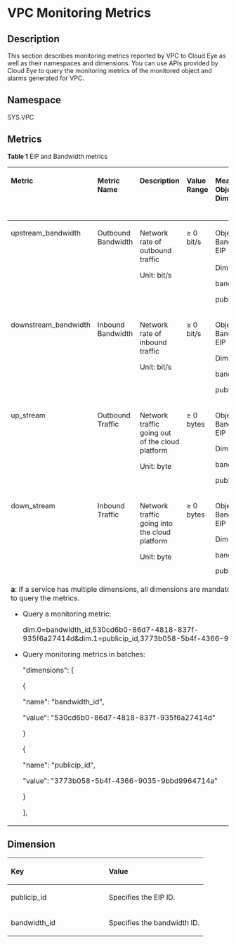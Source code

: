 # VPC Monitoring Metrics<a name="vpc_api_0010"></a>

## Description<a name="section45043704193247"></a>

This section describes monitoring metrics reported by VPC to Cloud Eye as well as their namespaces and dimensions. You can use APIs provided by Cloud Eye to query the monitoring metrics of the monitored object and alarms generated for VPC.

## Namespace<a name="section20626347193247"></a>

SYS.VPC

## Metrics<a name="section4222089193247"></a>

**Table  1**  EIP and Bandwidth metrics

<a name="table6444895193247"></a>
<table><thead align="left"><tr id="en-us_topic_0118498910_en-us_topic_0024607920_row17328334193247"><th class="cellrowborder" valign="top" width="14.98850114988501%" id="mcps1.2.7.1.1"><p id="en-us_topic_0118498910_en-us_topic_0024607920_p61417783193247"><a name="en-us_topic_0118498910_en-us_topic_0024607920_p61417783193247"></a><a name="en-us_topic_0118498910_en-us_topic_0024607920_p61417783193247"></a>Metric</p>
</th>
<th class="cellrowborder" valign="top" width="10.528947105289472%" id="mcps1.2.7.1.2"><p id="en-us_topic_0118498910_en-us_topic_0024607920_p8784488193247"><a name="en-us_topic_0118498910_en-us_topic_0024607920_p8784488193247"></a><a name="en-us_topic_0118498910_en-us_topic_0024607920_p8784488193247"></a>Metric Name</p>
</th>
<th class="cellrowborder" valign="top" width="21.697830216978303%" id="mcps1.2.7.1.3"><p id="en-us_topic_0118498910_en-us_topic_0024607920_p40454922193247"><a name="en-us_topic_0118498910_en-us_topic_0024607920_p40454922193247"></a><a name="en-us_topic_0118498910_en-us_topic_0024607920_p40454922193247"></a>Description</p>
</th>
<th class="cellrowborder" valign="top" width="12.278772122787721%" id="mcps1.2.7.1.4"><p id="en-us_topic_0118498910_en-us_topic_0024607920_p55623236193247"><a name="en-us_topic_0118498910_en-us_topic_0024607920_p55623236193247"></a><a name="en-us_topic_0118498910_en-us_topic_0024607920_p55623236193247"></a>Value Range</p>
</th>
<th class="cellrowborder" valign="top" width="21.347865213478652%" id="mcps1.2.7.1.5"><p id="en-us_topic_0118498910_en-us_topic_0024607920_p9188287193247"><a name="en-us_topic_0118498910_en-us_topic_0024607920_p9188287193247"></a><a name="en-us_topic_0118498910_en-us_topic_0024607920_p9188287193247"></a>Measurement Object &amp; Dimension</p>
</th>
<th class="cellrowborder" valign="top" width="19.15808419158084%" id="mcps1.2.7.1.6"><p id="en-us_topic_0118498910_p116611739175520"><a name="en-us_topic_0118498910_p116611739175520"></a><a name="en-us_topic_0118498910_p116611739175520"></a><strong id="en-us_topic_0118498910_b63113175012"><a name="en-us_topic_0118498910_b63113175012"></a><a name="en-us_topic_0118498910_b63113175012"></a>Monitoring Interval (Raw Data)</strong></p>
</th>
</tr>
</thead>
<tbody><tr id="en-us_topic_0118498910_en-us_topic_0024607920_row173875718321"><td class="cellrowborder" valign="top" width="14.98850114988501%" headers="mcps1.2.7.1.1 "><p id="en-us_topic_0118498910_en-us_topic_0024607920_p131326819339"><a name="en-us_topic_0118498910_en-us_topic_0024607920_p131326819339"></a><a name="en-us_topic_0118498910_en-us_topic_0024607920_p131326819339"></a>upstream_bandwidth</p>
</td>
<td class="cellrowborder" valign="top" width="10.528947105289472%" headers="mcps1.2.7.1.2 "><p id="en-us_topic_0118498910_en-us_topic_0024607920_p7133182333"><a name="en-us_topic_0118498910_en-us_topic_0024607920_p7133182333"></a><a name="en-us_topic_0118498910_en-us_topic_0024607920_p7133182333"></a>Outbound Bandwidth</p>
</td>
<td class="cellrowborder" valign="top" width="21.697830216978303%" headers="mcps1.2.7.1.3 "><p id="en-us_topic_0118498910_p179215408321"><a name="en-us_topic_0118498910_p179215408321"></a><a name="en-us_topic_0118498910_p179215408321"></a>Network rate of outbound traffic </p>
<p id="en-us_topic_0118498910_p478910501515"><a name="en-us_topic_0118498910_p478910501515"></a><a name="en-us_topic_0118498910_p478910501515"></a>Unit: bit/s</p>
</td>
<td class="cellrowborder" valign="top" width="12.278772122787721%" headers="mcps1.2.7.1.4 "><p id="en-us_topic_0118498910_p16856133111520"><a name="en-us_topic_0118498910_p16856133111520"></a><a name="en-us_topic_0118498910_p16856133111520"></a>≥ 0 bit/s</p>
</td>
<td class="cellrowborder" valign="top" width="21.347865213478652%" headers="mcps1.2.7.1.5 "><p id="en-us_topic_0118498910_p14941182731011"><a name="en-us_topic_0118498910_p14941182731011"></a><a name="en-us_topic_0118498910_p14941182731011"></a>Object: Bandwidth or EIP</p>
<p id="en-us_topic_0118498910_p2094120273109"><a name="en-us_topic_0118498910_p2094120273109"></a><a name="en-us_topic_0118498910_p2094120273109"></a>Dimension<sup id="en-us_topic_0118498910_sup996111317111"><a name="en-us_topic_0118498910_sup996111317111"></a><a name="en-us_topic_0118498910_sup996111317111"></a>a</sup>:</p>
<p id="en-us_topic_0118498910_p394132711018"><a name="en-us_topic_0118498910_p394132711018"></a><a name="en-us_topic_0118498910_p394132711018"></a>bandwidth_id,</p>
<p id="en-us_topic_0118498910_p994111271109"><a name="en-us_topic_0118498910_p994111271109"></a><a name="en-us_topic_0118498910_p994111271109"></a>publicip_id</p>
</td>
<td class="cellrowborder" valign="top" width="19.15808419158084%" headers="mcps1.2.7.1.6 "><p id="en-us_topic_0118498910_p1166213397559"><a name="en-us_topic_0118498910_p1166213397559"></a><a name="en-us_topic_0118498910_p1166213397559"></a>1 minute</p>
</td>
</tr>
<tr id="en-us_topic_0118498910_en-us_topic_0024607920_row2515145493216"><td class="cellrowborder" valign="top" width="14.98850114988501%" headers="mcps1.2.7.1.1 "><p id="en-us_topic_0118498910_en-us_topic_0024607920_p131416813315"><a name="en-us_topic_0118498910_en-us_topic_0024607920_p131416813315"></a><a name="en-us_topic_0118498910_en-us_topic_0024607920_p131416813315"></a>downstream_bandwidth</p>
</td>
<td class="cellrowborder" valign="top" width="10.528947105289472%" headers="mcps1.2.7.1.2 "><p id="en-us_topic_0118498910_en-us_topic_0024607920_p18143178133311"><a name="en-us_topic_0118498910_en-us_topic_0024607920_p18143178133311"></a><a name="en-us_topic_0118498910_en-us_topic_0024607920_p18143178133311"></a>Inbound Bandwidth</p>
</td>
<td class="cellrowborder" valign="top" width="21.697830216978303%" headers="mcps1.2.7.1.3 "><p id="en-us_topic_0118498910_p14794440113211"><a name="en-us_topic_0118498910_p14794440113211"></a><a name="en-us_topic_0118498910_p14794440113211"></a>Network rate of inbound traffic </p>
<p id="en-us_topic_0118498910_p1561138115211"><a name="en-us_topic_0118498910_p1561138115211"></a><a name="en-us_topic_0118498910_p1561138115211"></a>Unit: bit/s</p>
</td>
<td class="cellrowborder" valign="top" width="12.278772122787721%" headers="mcps1.2.7.1.4 "><p id="en-us_topic_0118498910_p1785863115157"><a name="en-us_topic_0118498910_p1785863115157"></a><a name="en-us_topic_0118498910_p1785863115157"></a>≥ 0 bit/s</p>
</td>
<td class="cellrowborder" valign="top" width="21.347865213478652%" headers="mcps1.2.7.1.5 "><p id="en-us_topic_0118498910_p19445113119103"><a name="en-us_topic_0118498910_p19445113119103"></a><a name="en-us_topic_0118498910_p19445113119103"></a>Object: Bandwidth or EIP</p>
<p id="en-us_topic_0118498910_p344623181019"><a name="en-us_topic_0118498910_p344623181019"></a><a name="en-us_topic_0118498910_p344623181019"></a>Dimension:</p>
<p id="en-us_topic_0118498910_p5446831151014"><a name="en-us_topic_0118498910_p5446831151014"></a><a name="en-us_topic_0118498910_p5446831151014"></a>bandwidth_id,</p>
<p id="en-us_topic_0118498910_p1544693151019"><a name="en-us_topic_0118498910_p1544693151019"></a><a name="en-us_topic_0118498910_p1544693151019"></a>publicip_id</p>
</td>
<td class="cellrowborder" valign="top" width="19.15808419158084%" headers="mcps1.2.7.1.6 "><p id="en-us_topic_0118498910_p2662133918557"><a name="en-us_topic_0118498910_p2662133918557"></a><a name="en-us_topic_0118498910_p2662133918557"></a>1 minute</p>
</td>
</tr>
<tr id="en-us_topic_0118498910_row6251357113315"><td class="cellrowborder" valign="top" width="14.98850114988501%" headers="mcps1.2.7.1.1 "><p id="en-us_topic_0118498910_p199051635348"><a name="en-us_topic_0118498910_p199051635348"></a><a name="en-us_topic_0118498910_p199051635348"></a>up_stream</p>
</td>
<td class="cellrowborder" valign="top" width="10.528947105289472%" headers="mcps1.2.7.1.2 "><p id="en-us_topic_0118498910_p55042030141711"><a name="en-us_topic_0118498910_p55042030141711"></a><a name="en-us_topic_0118498910_p55042030141711"></a>Outbound Traffic</p>
</td>
<td class="cellrowborder" valign="top" width="21.697830216978303%" headers="mcps1.2.7.1.3 "><p id="en-us_topic_0118498910_p050623091713"><a name="en-us_topic_0118498910_p050623091713"></a><a name="en-us_topic_0118498910_p050623091713"></a>Network traffic going out of the cloud platform </p>
<p id="en-us_topic_0118498910_p29751350115210"><a name="en-us_topic_0118498910_p29751350115210"></a><a name="en-us_topic_0118498910_p29751350115210"></a>Unit: byte</p>
</td>
<td class="cellrowborder" valign="top" width="12.278772122787721%" headers="mcps1.2.7.1.4 "><p id="en-us_topic_0118498910_p55084302174"><a name="en-us_topic_0118498910_p55084302174"></a><a name="en-us_topic_0118498910_p55084302174"></a>≥ 0 bytes</p>
</td>
<td class="cellrowborder" valign="top" width="21.347865213478652%" headers="mcps1.2.7.1.5 "><p id="en-us_topic_0118498910_p17314631101319"><a name="en-us_topic_0118498910_p17314631101319"></a><a name="en-us_topic_0118498910_p17314631101319"></a>Object: Bandwidth or EIP</p>
<p id="en-us_topic_0118498910_p731403115136"><a name="en-us_topic_0118498910_p731403115136"></a><a name="en-us_topic_0118498910_p731403115136"></a>Dimension:</p>
<p id="en-us_topic_0118498910_p4314163119134"><a name="en-us_topic_0118498910_p4314163119134"></a><a name="en-us_topic_0118498910_p4314163119134"></a>bandwidth_id,</p>
<p id="en-us_topic_0118498910_p15314163171315"><a name="en-us_topic_0118498910_p15314163171315"></a><a name="en-us_topic_0118498910_p15314163171315"></a>publicip_id</p>
</td>
<td class="cellrowborder" valign="top" width="19.15808419158084%" headers="mcps1.2.7.1.6 "><p id="en-us_topic_0118498910_p966233925510"><a name="en-us_topic_0118498910_p966233925510"></a><a name="en-us_topic_0118498910_p966233925510"></a>1 minute</p>
</td>
</tr>
<tr id="en-us_topic_0118498910_row84711354143318"><td class="cellrowborder" valign="top" width="14.98850114988501%" headers="mcps1.2.7.1.1 "><p id="en-us_topic_0118498910_p29277317341"><a name="en-us_topic_0118498910_p29277317341"></a><a name="en-us_topic_0118498910_p29277317341"></a>down_stream</p>
</td>
<td class="cellrowborder" valign="top" width="10.528947105289472%" headers="mcps1.2.7.1.2 "><p id="en-us_topic_0118498910_p1451019302175"><a name="en-us_topic_0118498910_p1451019302175"></a><a name="en-us_topic_0118498910_p1451019302175"></a>Inbound Traffic</p>
</td>
<td class="cellrowborder" valign="top" width="21.697830216978303%" headers="mcps1.2.7.1.3 "><p id="en-us_topic_0118498910_p1051010308176"><a name="en-us_topic_0118498910_p1051010308176"></a><a name="en-us_topic_0118498910_p1051010308176"></a>Network traffic going into the cloud platform </p>
<p id="en-us_topic_0118498910_p8822319165320"><a name="en-us_topic_0118498910_p8822319165320"></a><a name="en-us_topic_0118498910_p8822319165320"></a>Unit: byte</p>
</td>
<td class="cellrowborder" valign="top" width="12.278772122787721%" headers="mcps1.2.7.1.4 "><p id="en-us_topic_0118498910_p15512163016174"><a name="en-us_topic_0118498910_p15512163016174"></a><a name="en-us_topic_0118498910_p15512163016174"></a>≥ 0 bytes</p>
</td>
<td class="cellrowborder" valign="top" width="21.347865213478652%" headers="mcps1.2.7.1.5 "><p id="en-us_topic_0118498910_p2638143411134"><a name="en-us_topic_0118498910_p2638143411134"></a><a name="en-us_topic_0118498910_p2638143411134"></a>Object: Bandwidth or EIP</p>
<p id="en-us_topic_0118498910_p7638153412133"><a name="en-us_topic_0118498910_p7638153412133"></a><a name="en-us_topic_0118498910_p7638153412133"></a>Dimension:</p>
<p id="en-us_topic_0118498910_p15638113471319"><a name="en-us_topic_0118498910_p15638113471319"></a><a name="en-us_topic_0118498910_p15638113471319"></a>bandwidth_id,</p>
<p id="en-us_topic_0118498910_p196388346137"><a name="en-us_topic_0118498910_p196388346137"></a><a name="en-us_topic_0118498910_p196388346137"></a>publicip_id</p>
</td>
<td class="cellrowborder" valign="top" width="19.15808419158084%" headers="mcps1.2.7.1.6 "><p id="en-us_topic_0118498910_p15662183910558"><a name="en-us_topic_0118498910_p15662183910558"></a><a name="en-us_topic_0118498910_p15662183910558"></a>1 minute</p>
</td>
</tr>
<tr id="en-us_topic_0118498910_row157931920151418"><td class="cellrowborder" colspan="6" valign="top" headers="mcps1.2.7.1.1 mcps1.2.7.1.2 mcps1.2.7.1.3 mcps1.2.7.1.4 mcps1.2.7.1.5 mcps1.2.7.1.6 "><div class="p" id="en-us_topic_0118498910_p13558154816619"><a name="en-us_topic_0118498910_p13558154816619"></a><a name="en-us_topic_0118498910_p13558154816619"></a><strong id="en-us_topic_0118498910_b154853505173"><a name="en-us_topic_0118498910_b154853505173"></a><a name="en-us_topic_0118498910_b154853505173"></a>a</strong>: If a service has multiple dimensions, all dimensions are mandatory when you use APIs to query the metrics.<a name="en-us_topic_0118498910_ul2558164815619"></a><a name="en-us_topic_0118498910_ul2558164815619"></a><ul id="en-us_topic_0118498910_ul2558164815619"><li>Query a monitoring metric: <p id="en-us_topic_0118498910_p196421916162213"><a name="en-us_topic_0118498910_p196421916162213"></a><a name="en-us_topic_0118498910_p196421916162213"></a>dim.0=bandwidth_id,530cd6b0-86d7-4818-837f-935f6a27414d&amp;dim.1=publicip_id,3773b058-5b4f-4366-9035-9bbd9964714a</p>
</li><li>Query monitoring metrics in batches:<p id="en-us_topic_0118498910_p125596481467"><a name="en-us_topic_0118498910_p125596481467"></a><a name="en-us_topic_0118498910_p125596481467"></a>"dimensions": [</p>
<p id="en-us_topic_0118498910_p1055919488614"><a name="en-us_topic_0118498910_p1055919488614"></a><a name="en-us_topic_0118498910_p1055919488614"></a>{</p>
<p id="en-us_topic_0118498910_p85595481617"><a name="en-us_topic_0118498910_p85595481617"></a><a name="en-us_topic_0118498910_p85595481617"></a>"name": "bandwidth_id",</p>
<p id="en-us_topic_0118498910_p2559748366"><a name="en-us_topic_0118498910_p2559748366"></a><a name="en-us_topic_0118498910_p2559748366"></a>"value": "530cd6b0-86d7-4818-837f-935f6a27414d"</p>
<p id="en-us_topic_0118498910_p1455913481360"><a name="en-us_topic_0118498910_p1455913481360"></a><a name="en-us_topic_0118498910_p1455913481360"></a>}</p>
<p id="en-us_topic_0118498910_p3559194818611"><a name="en-us_topic_0118498910_p3559194818611"></a><a name="en-us_topic_0118498910_p3559194818611"></a>{</p>
<p id="en-us_topic_0118498910_p1819695719711"><a name="en-us_topic_0118498910_p1819695719711"></a><a name="en-us_topic_0118498910_p1819695719711"></a>"name": "publicip_id",</p>
<p id="en-us_topic_0118498910_p125591481564"><a name="en-us_topic_0118498910_p125591481564"></a><a name="en-us_topic_0118498910_p125591481564"></a>"value": "3773b058-5b4f-4366-9035-9bbd9964714a"</p>
<p id="en-us_topic_0118498910_p12559448369"><a name="en-us_topic_0118498910_p12559448369"></a><a name="en-us_topic_0118498910_p12559448369"></a>}</p>
<p id="en-us_topic_0118498910_p855924816616"><a name="en-us_topic_0118498910_p855924816616"></a><a name="en-us_topic_0118498910_p855924816616"></a>],</p>
</li></ul>
</div>
</td>
</tr>
</tbody>
</table>

## Dimension<a name="section27751125193247"></a>

<a name="table30802540193247"></a>
<table><thead align="left"><tr id="row7692483193247"><th class="cellrowborder" valign="top" width="50%" id="mcps1.1.3.1.1"><p id="p19111369193247"><a name="p19111369193247"></a><a name="p19111369193247"></a>Key</p>
</th>
<th class="cellrowborder" valign="top" width="50%" id="mcps1.1.3.1.2"><p id="p4517093193247"><a name="p4517093193247"></a><a name="p4517093193247"></a>Value</p>
</th>
</tr>
</thead>
<tbody><tr id="row30340220193247"><td class="cellrowborder" valign="top" width="50%" headers="mcps1.1.3.1.1 "><p id="p41638776193247"><a name="p41638776193247"></a><a name="p41638776193247"></a>publicip_id</p>
</td>
<td class="cellrowborder" valign="top" width="50%" headers="mcps1.1.3.1.2 "><p id="p17297729193247"><a name="p17297729193247"></a><a name="p17297729193247"></a>Specifies the EIP ID.</p>
</td>
</tr>
<tr id="row21461838193247"><td class="cellrowborder" valign="top" width="50%" headers="mcps1.1.3.1.1 "><p id="p60687284193247"><a name="p60687284193247"></a><a name="p60687284193247"></a>bandwidth_id</p>
</td>
<td class="cellrowborder" valign="top" width="50%" headers="mcps1.1.3.1.2 "><p id="p16722971193247"><a name="p16722971193247"></a><a name="p16722971193247"></a>Specifies the bandwidth ID.</p>
</td>
</tr>
</tbody>
</table>

